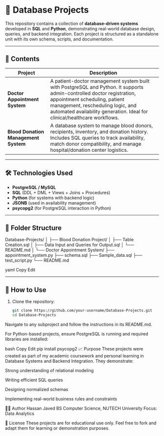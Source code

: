 # 📂 Database Projects

This repository contains a collection of **database-driven systems** developed in **SQL** and **Python**, demonstrating real-world database design, queries, and backend integration. Each project is structured as a standalone unit with its own schema, scripts, and documentation.

---

## 📌 Contents

| Project                     | Description                                                                 |
|-----------------------------|-----------------------------------------------------------------------------|
| **Doctor Appointment System** | A patient-doctor management system built with PostgreSQL and Python. It supports admin-controlled doctor registration, appointment scheduling, patient management, rescheduling logic, and automated availability generation. Ideal for clinical/healthcare workflows. |
| **Blood Donation Management System** | A database system to manage blood donors, recipients, inventory, and donation history. Includes SQL queries to track availability, match donor compatibility, and manage hospital/donation center logistics. |

---

## 🛠 Technologies Used

- **PostgreSQL / MySQL**
- **SQL** (DDL + DML + Views + Joins + Procedures)
- **Python** (for systems with backend logic)
- **JSONB** (used in availability management)
- **psycopg2** (for PostgreSQL interaction in Python)

---

## 📂 Folder Structure

Database-Projects/
│
├── Blood Donation Project/
│ ├── Table Creation.sql
│ ├── Data Input and Queries for Output.sql
│ └── README.md
│
└── Doctor Appointment System/
├── appointment_system.py
├── schema.sql
├── Sample_data.sql
├── test_script.py
└── README.md

yaml
Copy
Edit

---

## 🚀 How to Use

1. Clone the repository:
   ```bash
   git clone https://github.com/your-username/Database-Projects.git
   cd Database-Projects
Navigate to any subproject and follow the instructions in its README.md.

For Python-based projects, ensure PostgreSQL is running and required libraries are installed:

bash
Copy
Edit
pip install psycopg2
📈 Purpose
These projects were created as part of my academic coursework and personal learning in Database Systems and Backend Integration. They demonstrate:

Strong understanding of relational modeling

Writing efficient SQL queries

Designing normalized schemas

Implementing real-world business rules and constraints

👨‍💻 Author
Hassan Javed
BS Computer Science, NUTECH University
Focus: Data Analytics 

📜 License
These projects are for educational use only.
Feel free to fork and adapt them for learning or demonstration purposes.